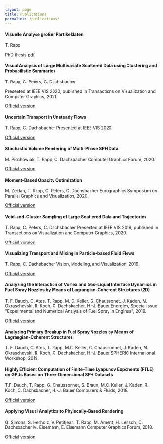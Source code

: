 ```yaml
---
layout: page
title: Publications
permalink: /publications/
---
```


#### Visuelle Analyse großer Partikeldaten

T. Rapp

PhD thesis [pdf](https://publikationen.bibliothek.kit.edu/1000131767/111311601)


#### Visual Analysis of Large Multivariate Scattered Data using Clustering and Probabilistic Summaries

T. Rapp, C. Peters, C. Dachsbacher

Presented at IEEE VIS 2020, published in Transactions on Visualization and Computer Graphics, 2021.

[Official version](https://doi.org/10.1109/TVCG.2020.3030379)


#### Uncertain Transport in Unsteady Flows

T. Rapp, C. Dachsbacher
Presented at IEEE VIS 2020.

[Official version](https://doi.org/10.1109/VIS47514.2020.00010)

#### Stochastic Volume Rendering of Multi‐Phase SPH Data

M. Piochowiak, T. Rapp, C. Dachsbacher
Computer Graphics Forum, 2020.

[Official version](https://doi.org/doi:10.1111/cgf.14121)


#### Moment-Based Opacity Optimization

M. Zeidan, T. Rapp, C. Peters, C. Dachsbacher
Eurographics Symposium on Parallel Graphics and Visualization, 2020.

[Official version](https://doi.org/10.2312/pgv.20201072)

#### Void-and-Cluster Sampling of Large Scattered Data and Trajectories

T. Rapp, C. Peters, C. Dachsbacher
Presented at IEEE VIS 2019, published in Transactions on Visualization and Computer Graphics, 2020.

[Official version](https://doi.org/10.1109/TVCG.2019.2934335)


#### Visualizing Transport and Mixing in Particle-based Fluid Flows

T. Rapp, C. Dachsbacher
Vision, Modeling, and Visualization, 2019.

[Official version](https://doi.org/10.2312/vmv.20191330)


#### Analyzing the Interaction of Vortex and Gas–Liquid Interface Dynamics in Fuel Spray Nozzles by Means of Lagrangian-Coherent Structures (2D)

T. F. Dauch, C. Ates, T. Rapp, M. C. Keller, G. Chaussonet, J. Kaden, M. Okraschevski, R. Koch, C. Dachsbacher, H.-J. Bauer
Energies, Special Issue "Experimental and Numerical Analysis of Fuel Spray in Engines", 2019.

[Official version](https://www.mdpi.com/490348)


#### Analyzing Primary Breakup in Fuel Spray Nozzles by Means of Lagrangian-Coherent Structures

T. F. Dauch, C. Ates, T. Rapp, M.C. Keller, G. Chaussonnet, J. Kaden, M. Okraschevski, R. Koch, C. Dachsbacher, H.-J. Bauer
SPHERIC International Workshop, 2019.


#### Highly Efficient Computation of Finite-Time Lyapunov Exponents (FTLE) on GPUs Based on Three-Dimensional SPH Datasets

T.F. Dauch, T. Rapp, G. Chaussonnet, S. Braun, M.C. Keller, J. Kaden, R. Koch, C. Dachsbacher, H.-J. Bauer
Computers & Fluids, 2018.

[Official version](https://www.sciencedirect.com/science/article/pii/S0045793018304183)


#### Applying Visual Analytics to Phyiscally-Based Rendering

G. Simons, S. Herholz, V. Petitjean, T. Rapp, M. Ament, H. Lensch, C. Dachsbacher M. Eisemann, E. Eisemann
Computer Graphics Forum, 2018.

[Official version](https://doi.org/10.1111/cgf.13452)

